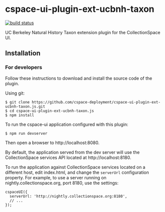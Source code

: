 # cspace-ui-plugin-ext-ucbnh-taxon

[![build status](https://travis-ci.org/cspace-deployment/cspace-ui-plugin-ext-ucbnh-taxon.js.svg?branch=master)](https://travis-ci.org/cspace-deployment/cspace-ui-plugin-ext-ucbnh-taxon.js)

UC Berkeley Natural History Taxon extension plugin for the CollectionSpace UI.

## Installation

### For developers

Follow these instructions to download and install the source code of the plugin.

Using git:

```
$ git clone https://github.com/cspace-deployment/cspace-ui-plugin-ext-ucbnh-taxon.js.git
$ cd cspace-ui-plugin-ext-ucbnh-taxon.js
$ npm install
```

To run the cspace-ui application configured with this plugin:

```
$ npm run devserver
```

Then open a browser to http://localhost:8080.

By default, the application served from the dev server will use the CollectionSpace services API
located at http://localhost:8180.

To run the application against CollectionSpace services located on a different host, edit
index.html, and change the `serverUrl` configuration property. For example, to use a server running
on nightly.collectionspace.org, port 8180, use the settings:

```
cspaceUI({
  serverUrl: 'http://nightly.collectionspace.org:8180',
  // ...
});
```
